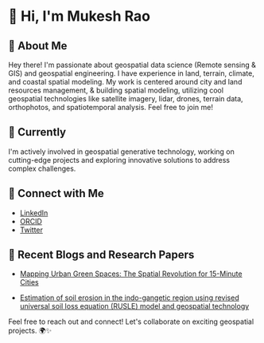 # 👋 Hi, I'm Mukesh Rao

## 👀 About Me
Hey there! I'm passionate about geospatial data science (Remote sensing & GIS) and geospatial engineering. I have experience in land, terrain, climate, and coastal spatial modeling. My work is centered around city and land resources management, & building spatial modeling, utilizing cool geospatial technologies like satellite imagery, lidar, drones, terrain data, orthophotos, and spatiotemporal analysis. Feel free to join me!


## 🌱 Currently
I'm actively involved in geospatial generative technology, working on cutting-edge projects and exploring innovative solutions to address complex challenges.

## 🔗 Connect with Me
- [LinkedIn](https://www.linkedin.com/in/yadavmukesh1111001110/)
- [ORCID](https://orcid.org/0000-0002-4112-9674)
- [Twitter](https://twitter.com/Mukesh43888164?t=mwlZmp-94HB5CxdpAbwUzg&s=09)

## 📝 Recent Blogs and Research Papers
- [Mapping Urban Green Spaces: The Spatial Revolution for 15-Minute Cities](https://www.digitalbluefoam.com/post/mapping-urban-green-spaces-the-spatial-revolution-for-15-minute-cities)

- [Estimation of soil erosion in the indo-gangetic region using revised universal soil loss equation (RUSLE) model and geospatial technology](https://link.springer.com/article/10.1007/s40808-022-01553-w)


Feel free to reach out and connect! Let's collaborate on exciting geospatial projects. 🌍✨
